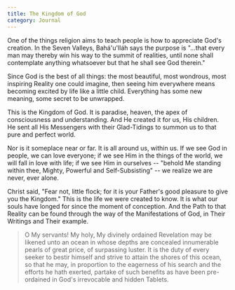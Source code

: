 ```yaml
---
title: The Kingdom of God
category: Journal
---
```


One of the things religion aims to teach people is how to appreciate God's
creation.  In the Seven Valleys, Bahá'u'lláh says the purpose is "...that
every man may thereby win his way to the summit of realities, until none shall
contemplate anything whatsoever but that he shall see God therein."

Since God is the best of all things: the most beautiful, most wondrous, most
inspiring Reality one could imagine, then seeing him everywhere means becoming
excited by life like a little child.  Everything has some new meaning, some
secret to be unwrapped.

This is the Kingdom of God.  It is paradise, heaven, the apex of consciousness
and understanding.  And He created it for us, His children.  He sent all His
Messengers with their Glad-Tidings to summon us to that pure and perfect
world.

Nor is it someplace near or far.  It is all around us, within us.  If we see
God in people, we can love everyone; if we see Him in the things of the world,
we will fall in love with life; if we see Him in ourselves -- "behold Me
standing within thee, Mighty, Powerful and Self-Subsisting" -- we realize we
are never, ever alone.

Christ said, "Fear not, little flock; for it is your Father's good pleasure to
give you the Kingdom."  This is the life we were created to know.  It is what
our souls have longed for since the moment of conception.  And the Path to
that Reality can be found through the way of the Manifestations of God, in
Their Writings and Their example.

> O My servants!  My holy, My divinely ordained Revelation may be likened unto
> an ocean in whose depths are concealed innumerable pearls of great price, of
> surpassing luster.  It is the duty of every seeker to bestir himself and
> strive to attain the shores of this ocean, so that he may, in proportion to
> the eagerness of his search and the efforts he hath exerted, partake of such
> benefits as have been pre-ordained in God's irrevocable and hidden Tablets.
